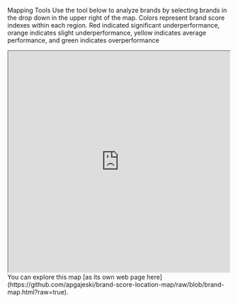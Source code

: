 Mapping Tools
Use the tool below to analyze brands by selecting brands in the drop down in the upper right of the map. Colors represent brand score indexes within each region. Red indicated significant underperformance, orange indicates slight underperformance, yellow indicates average performance, and green indicates overperformance

<iframe src="https://drive.google.com/file/d/1qTVZWfvSDY8mTw3GEUP_kxe21GS9N-6R/view?usp=share_link" height="500" width="500"></iframe>
You can explore this map [as its own web page here](https://github.com/apgajeski/brand-score-location-map/raw/blob/brand-map.html?raw=true).
